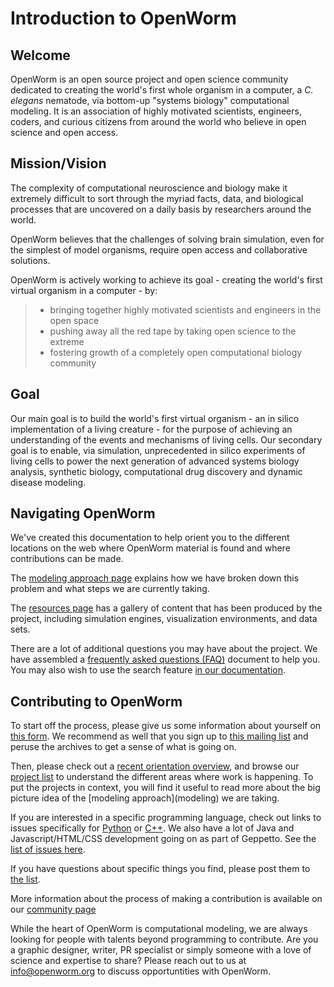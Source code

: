 Introduction to OpenWorm
========================

Welcome
-------

OpenWorm is an open source project and open science community dedicated to creating the world's first whole organism in a computer, a *C. elegans* nematode, via bottom-up "systems biology" computational modeling. It is an association of highly motivated scientists, engineers, coders, and curious citizens from around the world who believe in open science and open access.

Mission/Vision
--------------

The complexity of computational neuroscience and biology make it extremely difficult to sort through the myriad facts, data, and biological processes that are uncovered on a daily basis by researchers around the world.

OpenWorm believes that the challenges of solving brain simulation, even for the simplest of model organisms, require open access and collaborative solutions.

OpenWorm is actively working to achieve its goal - creating the world's first virtual organism in a computer - by:

> -   bringing together highly motivated scientists and engineers in the open space
> -   pushing away all the red tape by taking open science to the extreme
> -   fostering growth of a completely open computational biology community

Goal
----

Our main goal is to build the world's first virtual organism - an in silico implementation of a living creature - for the purpose of achieving an understanding of the events and mechanisms of living cells. Our secondary goal is to enable, via simulation, unprecedented in silico experiments of living cells to power the next generation of advanced systems biology analysis, synthetic biology, computational drug discovery and dynamic disease modeling.

Navigating OpenWorm
-------------------

We've created this documentation to help orient you to the different locations on the web where OpenWorm material is found and where contributions can be made.

The [modeling approach page](modeling/) explains how we have broken down this problem and what steps we are currently taking.

The [resources page](resources/) has a gallery of content that has been produced by the project, including simulation engines, visualization environments, and data sets.

There are a lot of additional questions you may have about the project. We have assembled a [frequently asked questions (FAQ)](faq/) document to help you. You may also wish to use the search feature [in our documentation](http://openworm.rtfd.org).

Contributing to OpenWorm
------------------------

To start off the process, please give us some information about yourself on [this form](https://docs.google.com/spreadsheet/viewform?usp=drive_web&formkey=dC1CUDQtTV82MEJJcjY0NjdCcHpYdmc6MQ#gid=0). We recommend as well that you sign up to [this mailing list](https://groups.google.com/forum/?fromgroups#!forum/openworm-discuss) and peruse the archives to get a sense of what is going on.

Then, please check out a [recent orientation overview](https://www.youtube.com/watch?v=C12d11z8OIo), and browse our [project list](projects/) to understand the different areas where work is happening. To put the projects in context, you will find it useful to read more about the big picture idea of the [modeling approach](modeling\) we are taking.

If you are interested in a specific programming language, check out links to issues specifically for [Python](https://github.com/openworm/OpenWorm/issues?direction=desc&labels=python&page=1&sort=comments&state=open) or [C++](https://github.com/openworm/OpenWorm/issues?direction=desc&labels=c%2B%2B&page=1&sort=comments&state=open). We also have a lot of Java and Javascript/HTML/CSS development going on as part of Geppetto. See the [list of issues here](https://waffle.io/openworm/org.geppetto).

If you have questions about specific things you find, please post them to [the list](https://groups.google.com/forum/?fromgroups#!forum/openworm-discuss).

More information about the process of making a contribution is available on our [community page](community/)

While the heart of OpenWorm is computational modeling, we are always looking for people with talents beyond programming to contribute. Are you a graphic designer, writer, PR specialist or simply someone with a love of science and expertise to share? Please reach out to us at <info@openworm.org> to discuss opportuntities with OpenWorm.
